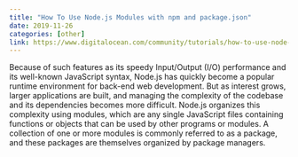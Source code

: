 ```yaml
---
title: "How To Use Node.js Modules with npm and package.json"
date: 2019-11-26
categories: [other]
link: https://www.digitalocean.com/community/tutorials/how-to-use-node-js-modules-with-npm-and-package-json
---
```


Because of such features as its speedy Input/Output (I/O) performance and its well-known JavaScript syntax, Node.js has quickly become a popular runtime environment for back-end web development. But as interest grows, larger applications are built, and managing the complexity of the codebase and its dependencies becomes more difficult. Node.js organizes this complexity using modules, which are any single JavaScript files containing functions or objects that can be used by other programs or modules. A collection of one or more modules is commonly referred to as a package, and these packages are themselves organized by package managers.
